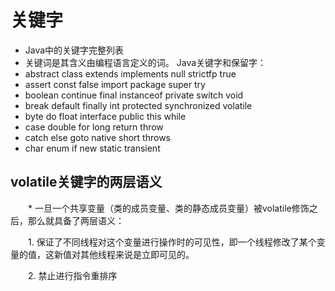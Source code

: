 # 关键字
* Java中的关键字完整列表
* 关键词是其含义由编程语言定义的词。 Java关键字和保留字：
* abstract class    extends implements null      strictfp     true
* assert   const    false   import     package   super        try
* boolean  continue final   instanceof private   switch       void
* break    default  finally int        protected synchronized volatile
* byte     do       float   interface  public    this         while
* case     double   for     long       return    throw
* catch    else     goto    native     short     throws
* char     enum     if      new        static    transient
## volatile关键字的两层语义

　　* 一旦一个共享变量（类的成员变量、类的静态成员变量）被volatile修饰之后，那么就具备了两层语义：

　　1. 保证了不同线程对这个变量进行操作时的可见性，即一个线程修改了某个变量的值，这新值对其他线程来说是立即可见的。

　　2. 禁止进行指令重排序